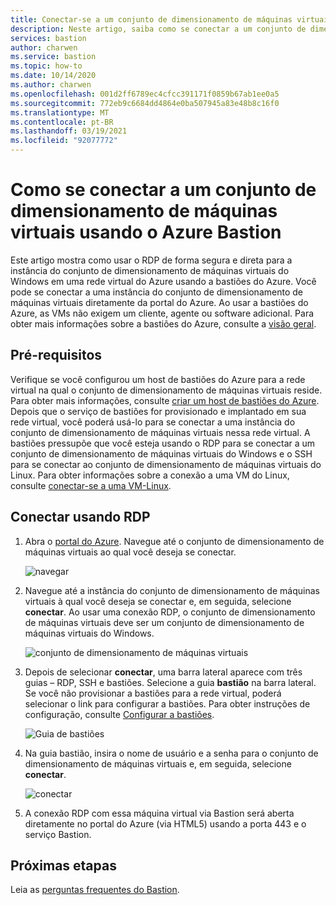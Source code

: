 ```yaml
---
title: Conectar-se a um conjunto de dimensionamento de máquinas virtuais do Windows usando a bastiões do Azure | Microsoft Docs
description: Neste artigo, saiba como se conectar a um conjunto de dimensionamento de máquinas virtuais do Azure usando a bastiões do Azure.
services: bastion
author: charwen
ms.service: bastion
ms.topic: how-to
ms.date: 10/14/2020
ms.author: charwen
ms.openlocfilehash: 001d2ff6789ec4cfcc391171f0859b67ab1ee0a5
ms.sourcegitcommit: 772eb9c6684dd4864e0ba507945a83e48b8c16f0
ms.translationtype: MT
ms.contentlocale: pt-BR
ms.lasthandoff: 03/19/2021
ms.locfileid: "92077772"
---
```

# <a name="connect-to-a-virtual-machine-scale-set-using-azure-bastion"></a>Como se conectar a um conjunto de dimensionamento de máquinas virtuais usando o Azure Bastion

Este artigo mostra como usar o RDP de forma segura e direta para a instância do conjunto de dimensionamento de máquinas virtuais do Windows em uma rede virtual do Azure usando a bastiões do Azure. Você pode se conectar a uma instância do conjunto de dimensionamento de máquinas virtuais diretamente da portal do Azure. Ao usar a bastiões do Azure, as VMs não exigem um cliente, agente ou software adicional. Para obter mais informações sobre a bastiões do Azure, consulte a [visão geral](bastion-overview.md).

## <a name="prerequisites"></a>Pré-requisitos

Verifique se você configurou um host de bastiões do Azure para a rede virtual na qual o conjunto de dimensionamento de máquinas virtuais reside. Para obter mais informações, consulte [criar um host de bastiões do Azure](./tutorial-create-host-portal.md). Depois que o serviço de bastiões for provisionado e implantado em sua rede virtual, você poderá usá-lo para se conectar a uma instância do conjunto de dimensionamento de máquinas virtuais nessa rede virtual. A bastiões pressupõe que você esteja usando o RDP para se conectar a um conjunto de dimensionamento de máquinas virtuais do Windows e o SSH para se conectar ao conjunto de dimensionamento de máquinas virtuais do Linux. Para obter informações sobre a conexão a uma VM do Linux, consulte [conectar-se a uma VM-Linux](bastion-connect-vm-ssh.md).

## <a name="connect-using-rdp"></a><a name="rdp"></a>Conectar usando RDP

1. Abra o [portal do Azure](https://portal.azure.com). Navegue até o conjunto de dimensionamento de máquinas virtuais ao qual você deseja se conectar.

   ![navegar](./media/bastion-connect-vm-scale-set/1.png)
2. Navegue até a instância do conjunto de dimensionamento de máquinas virtuais à qual você deseja se conectar e, em seguida, selecione **conectar**. Ao usar uma conexão RDP, o conjunto de dimensionamento de máquinas virtuais deve ser um conjunto de dimensionamento de máquinas virtuais do Windows.

   ![conjunto de dimensionamento de máquinas virtuais](./media/bastion-connect-vm-scale-set/2.png)
3. Depois de selecionar **conectar**, uma barra lateral aparece com três guias – RDP, SSH e bastiões. Selecione a guia **bastião** na barra lateral. Se você não provisionar a bastiões para a rede virtual, poderá selecionar o link para configurar a bastiões. Para obter instruções de configuração, consulte [Configurar a bastiões](./tutorial-create-host-portal.md).

   ![Guia de bastiões](./media/bastion-connect-vm-scale-set/3.png)
4. Na guia bastião, insira o nome de usuário e a senha para o conjunto de dimensionamento de máquinas virtuais e, em seguida, selecione **conectar**.

   ![conectar](./media/bastion-connect-vm-scale-set/4.png)
5. A conexão RDP com essa máquina virtual via Bastion será aberta diretamente no portal do Azure (via HTML5) usando a porta 443 e o serviço Bastion.

## <a name="next-steps"></a>Próximas etapas

Leia as [perguntas frequentes do Bastion](bastion-faq.md).